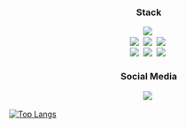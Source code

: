 <h3 align="center"> Stack </h3>
<p align="center">
  <img src="https://img.shields.io/badge/Java-ED8B00?style=for-the-badge&logo=openjdk&logoColor=white"/></a>&nbsp
  <br>
  <img src="https://img.shields.io/badge/Spring-6DB33F?style=flat-square&logo=Spring&logoColor=white"/></a>&nbsp
  <img src="https://img.shields.io/badge/SpringBoot-6DB33F?style=flat-square&logo=SpringBoot&logoColor=white"/></a>&nbsp 
  <img src="https://img.shields.io/badge/SpringSecurity-6DB33F?style=flat-square&logo=SpringSecurity&logoColor=white"/></a>&nbsp 
  <br>
  <img src="https://img.shields.io/badge/Mysql-E6B91E?style=flat-square&logo=MySql&logoColor=white"/></a>&nbsp 
  <img src="https://img.shields.io/badge/AWS-232F3E?style=flat-square&logo=AmazonAWS&logoColor=white"/></a>&nbsp 
  <img src="https://img.shields.io/badge/Docker-2496ED?style=flat-square&logo=Docker&logoColor=white"/></a>&nbsp 
</p>

<h3 align="center"> Social Media </h3>
<p align="center">
  <a href="https://be-lee.tistory.com/"><img src="https://img.shields.io/badge/Blog-FF5041?style=flat-square&logo=Tistory&logoColor=white&link=https://be-lee.tistory.com/"/></a>&nbsp
</p>

[![Top Langs](https://github-readme-stats.vercel.app/api/top-langs/?username=cyonits&theme=dark)](https://github.com/anuraghazra/github-readme-stats)

